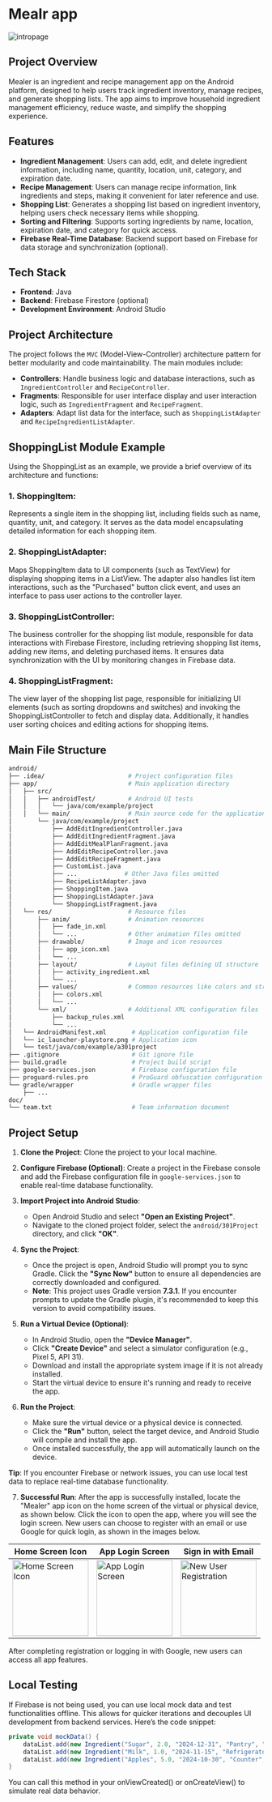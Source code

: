 # Mealr app

![intropage](./demo_img/intropage.png)

## Project Overview

Mealer is an ingredient and recipe management app on the Android platform, designed to help users track ingredient inventory, manage recipes, and generate shopping lists. The app aims to improve household ingredient management efficiency, reduce waste, and simplify the shopping experience.

## Features

- **Ingredient Management**: Users can add, edit, and delete ingredient information, including name, quantity, location, unit, category, and expiration date.
- **Recipe Management**: Users can manage recipe information, link ingredients and steps, making it convenient for later reference and use.
- **Shopping List**: Generates a shopping list based on ingredient inventory, helping users check necessary items while shopping.
- **Sorting and Filtering**: Supports sorting ingredients by name, location, expiration date, and category for quick access.
- **Firebase Real-Time Database**: Backend support based on Firebase for data storage and synchronization (optional).

## Tech Stack

- **Frontend**: Java
- **Backend**: Firebase Firestore (optional)
- **Development Environment**: Android Studio

## Project Architecture

The project follows the `MVC` (Model-View-Controller) architecture pattern for better modularity and code maintainability. The main modules include:

- **Controllers**: Handle business logic and database interactions, such as `IngredientController` and `RecipeController`.
- **Fragments**: Responsible for user interface display and user interaction logic, such as `IngredientFragment` and `RecipeFragment`.
- **Adapters**: Adapt list data for the interface, such as `ShoppingListAdapter` and `RecipeIngredientListAdapter`.

## ShoppingList Module Example

Using the ShoppingList as an example, we provide a brief overview of its architecture and functions:

### 1. ShoppingItem:

Represents a single item in the shopping list, including fields such as name, quantity, unit, and category. It serves as the data model encapsulating detailed information for each shopping item.

### 2. ShoppingListAdapter:

Maps ShoppingItem data to UI components (such as TextView) for displaying shopping items in a ListView. The adapter also handles list item interactions, such as the "Purchased" button click event, and uses an interface to pass user actions to the controller layer.

### 3. ShoppingListController:

The business controller for the shopping list module, responsible for data interactions with Firebase Firestore, including retrieving shopping list items, adding new items, and deleting purchased items. It ensures data synchronization with the UI by monitoring changes in Firebase data.

### 4. ShoppingListFragment:

The view layer of the shopping list page, responsible for initializing UI elements (such as sorting dropdowns and switches) and invoking the ShoppingListController to fetch and display data. Additionally, it handles user sorting choices and editing actions for shopping items.

## Main File Structure

```sh
android/
├── .idea/                       # Project configuration files
├── app/                         # Main application directory
│   ├── src/
│   │   ├── androidTest/         # Android UI tests
│   │   │   └── java/com/example/project
│   │   └── main/                # Main source code for the application
│       └── java/com/example/project
│           ├── AddEditIngredientController.java
│           ├── AddEditIngredientFragment.java
│           ├── AddEditMealPlanFragment.java
│           ├── AddEditRecipeController.java
│           ├── AddEditRecipeFragment.java
│           ├── CustomList.java
│           ├── ...             # Other Java files omitted
│           ├── RecipeListAdapter.java
│           ├── ShoppingItem.java
│           ├── ShoppingListAdapter.java
│           └── ShoppingListFragment.java
│   └── res/                     # Resource files
│       ├── anim/                # Animation resources
│       │   ├── fade_in.xml
│       │   └── ...              # Other animation files omitted
│       ├── drawable/            # Image and icon resources
│       │   ├── app_icon.xml
│       │   └── ...
│       ├── layout/              # Layout files defining UI structure
│       │   ├── activity_ingredient.xml
│       │   └── ...
│       ├── values/              # Common resources like colors and strings
│       │   ├── colors.xml
│       │   └── ...
│       └── xml/                 # Additional XML configuration files
│           ├── backup_rules.xml
│           └── ...
│   └── AndroidManifest.xml       # Application configuration file
│   └── ic_launcher-playstore.png # Application icon
│   └── test/java/com/example/a301project
├── .gitignore                    # Git ignore file
├── build.gradle                  # Project build script
├── google-services.json          # Firebase configuration file
├── proguard-rules.pro            # ProGuard obfuscation configuration
└── gradle/wrapper                # Gradle wrapper files
    ├── ...
doc/
└── team.txt                      # Team information document
```

## Project Setup

1. **Clone the Project**: Clone the project to your local machine.

2. **Configure Firebase (Optional)**: Create a project in the Firebase console and add the Firebase configuration file in `google-services.json` to enable real-time database functionality.

3. **Import Project into Android Studio**:

   - Open Android Studio and select **"Open an Existing Project"**.
   - Navigate to the cloned project folder, select the `android/301Project` directory, and click **"OK"**.

4. **Sync the Project**:

   - Once the project is open, Android Studio will prompt you to sync Gradle. Click the **"Sync Now"** button to ensure all dependencies are correctly downloaded and configured.
   - **Note**: This project uses Gradle version **7.3.1**. If you encounter prompts to update the Gradle plugin, it's recommended to keep this version to avoid compatibility issues.

5. **Run a Virtual Device (Optional)**:

   - In Android Studio, open the **"Device Manager"**.
   - Click **"Create Device"** and select a simulator configuration (e.g., Pixel 5, API 31).
   - Download and install the appropriate system image if it is not already installed.
   - Start the virtual device to ensure it's running and ready to receive the app.

6. **Run the Project**:
   - Make sure the virtual device or a physical device is connected.
   - Click the **"Run"** button, select the target device, and Android Studio will compile and install the app.
   - Once installed successfully, the app will automatically launch on the device.

**Tip**: If you encounter Firebase or network issues, you can use local test data to replace real-time database functionality.

7. **Successful Run**: After the app is successfully installed, locate the "Mealer" app icon on the home screen of the virtual or physical device, as shown below. Click the icon to open the app, where you will see the login screen. New users can choose to register with an email or use Google for quick login, as shown in the images below.

| Home Screen Icon | App Login Screen | Sign in with Email |
| --- | --- | --- |
| <img src="./demo_img/phonescreen.png" alt="Home Screen Icon" width="150"/> | <img src="./demo_img/inside.png" alt="App Login Screen" width="150"/> | <img src="./demo_img/password.png" alt="New User Registration" width="150"/> |


After completing registration or logging in with Google, new users can access all app features.

## Local Testing

If Firebase is not being used, you can use local mock data and test functionalities offline. This allows for quicker iterations and decouples UI development from backend services. Here’s the code snippet:

```java
private void mockData() {
    dataList.add(new Ingredient("Sugar", 2.0, "2024-12-31", "Pantry", "Kg", "Food"));
    dataList.add(new Ingredient("Milk", 1.0, "2024-11-15", "Refrigerator", "L", "Dairy"));
    dataList.add(new Ingredient("Apples", 5.0, "2024-10-30", "Counter", "Unit", "Fruit"));
}
```
You can call this method in your onViewCreated() or onCreateView() to simulate real data behavior.
